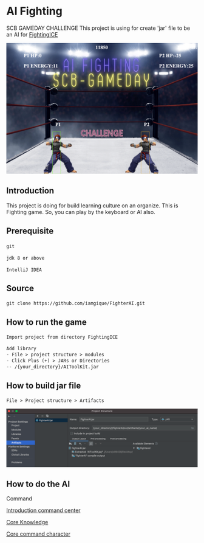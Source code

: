 # AI Fighting
SCB GAMEDAY CHALLENGE
This project is using for create 'jar' file to be an AI for [FightingICE](https://github.com/iamgique/FightingICE.git)

![Alt text](resource/images/screenshot.png?raw=true "AI Fighting Screenshot")

## Introduction
This project is doing for build learning culture on an organize.
This is Fighting game. So, you can play by the keyboard or AI also.

## Prerequisite
`git`

`jdk 8 or above`

`IntelliJ IDEA`

## Source
`git clone https://github.com/iamgique/FighterAI.git`

## How to run the game
`Import project from directory FightingICE`

```
Add library
- File > project structure > modules 
- Click Plus (+) > JARs or Directories
-- /{your_directory}/AIToolKit.jar
```

## How to build jar file
`File > Project structure > Artifacts`

![Alt text](resource/images/artifacts_screenshot.png?raw=true "Artifacts Screenshot")

## How to do the AI
Command 

[Introduction command center](http://www.ice.ci.ritsumei.ac.jp/~ftgaic/Downloadfiles/Introduction%20of%20the%20CommandCenter%20class.pdf)

[Core Knowledge](http://www.ice.ci.ritsumei.ac.jp/~ftgaic/index-2a.html)

[Core command character](http://www.ice.ci.ritsumei.ac.jp/~ftgaic/Downloadfiles/Information%20about%20the%20character.pdf)

